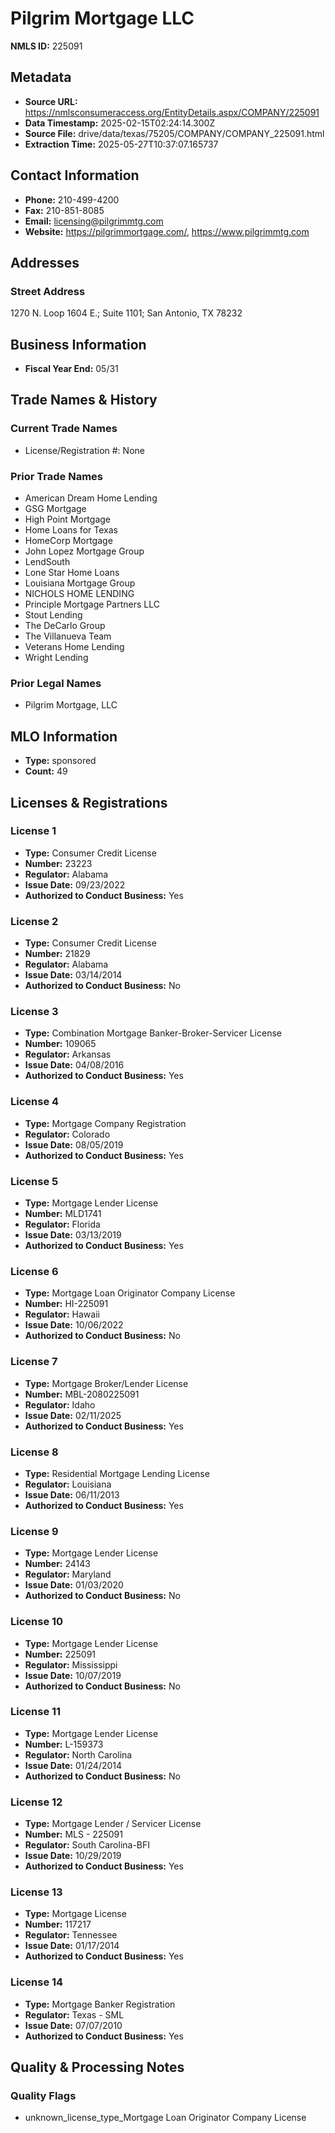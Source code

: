 # Pilgrim Mortgage LLC

**NMLS ID:** 225091

## Metadata
- **Source URL:** https://nmlsconsumeraccess.org/EntityDetails.aspx/COMPANY/225091
- **Data Timestamp:** 2025-02-15T02:24:14.300Z
- **Source File:** drive/data/texas/75205/COMPANY/COMPANY_225091.html
- **Extraction Time:** 2025-05-27T10:37:07.165737

## Contact Information
- **Phone:** 210-499-4200
- **Fax:** 210-851-8085
- **Email:** licensing@pilgrimmtg.com
- **Website:** https://pilgrimmortgage.com/, https://www.pilgrimmtg.com

## Addresses
### Street Address
1270 N. Loop 1604 E.; Suite 1101; San Antonio, TX 78232

## Business Information
- **Fiscal Year End:** 05/31

## Trade Names & History
### Current Trade Names
- License/Registration #: None

### Prior Trade Names
- American Dream Home Lending
- GSG Mortgage
- High Point Mortgage
- Home Loans for Texas
- HomeCorp Mortgage
- John Lopez Mortgage Group
- LendSouth
- Lone Star Home Loans
- Louisiana Mortgage Group
- NICHOLS HOME LENDING
- Principle Mortgage Partners LLC
- Stout Lending
- The DeCarlo Group
- The Villanueva Team
- Veterans Home Lending
- Wright Lending

### Prior Legal Names
- Pilgrim Mortgage, LLC

## MLO Information
- **Type:** sponsored
- **Count:** 49

## Licenses & Registrations

### License 1
- **Type:** Consumer Credit License
- **Number:** 23223
- **Regulator:** Alabama
- **Issue Date:** 09/23/2022
- **Authorized to Conduct Business:** Yes

### License 2
- **Type:** Consumer Credit License
- **Number:** 21829
- **Regulator:** Alabama
- **Issue Date:** 03/14/2014
- **Authorized to Conduct Business:** No

### License 3
- **Type:** Combination Mortgage Banker-Broker-Servicer License
- **Number:** 109065
- **Regulator:** Arkansas
- **Issue Date:** 04/08/2016
- **Authorized to Conduct Business:** Yes

### License 4
- **Type:** Mortgage Company Registration
- **Regulator:** Colorado
- **Issue Date:** 08/05/2019
- **Authorized to Conduct Business:** Yes

### License 5
- **Type:** Mortgage Lender License
- **Number:** MLD1741
- **Regulator:** Florida
- **Issue Date:** 03/13/2019
- **Authorized to Conduct Business:** Yes

### License 6
- **Type:** Mortgage Loan Originator Company License
- **Number:** HI-225091
- **Regulator:** Hawaii
- **Issue Date:** 10/06/2022
- **Authorized to Conduct Business:** No

### License 7
- **Type:** Mortgage Broker/Lender License
- **Number:** MBL-2080225091
- **Regulator:** Idaho
- **Issue Date:** 02/11/2025
- **Authorized to Conduct Business:** Yes

### License 8
- **Type:** Residential Mortgage Lending License
- **Regulator:** Louisiana
- **Issue Date:** 06/11/2013
- **Authorized to Conduct Business:** Yes

### License 9
- **Type:** Mortgage Lender License
- **Number:** 24143
- **Regulator:** Maryland
- **Issue Date:** 01/03/2020
- **Authorized to Conduct Business:** No

### License 10
- **Type:** Mortgage Lender License
- **Number:** 225091
- **Regulator:** Mississippi
- **Issue Date:** 10/07/2019
- **Authorized to Conduct Business:** No

### License 11
- **Type:** Mortgage Lender License
- **Number:** L-159373
- **Regulator:** North Carolina
- **Issue Date:** 01/24/2014
- **Authorized to Conduct Business:** No

### License 12
- **Type:** Mortgage Lender / Servicer License
- **Number:** MLS - 225091
- **Regulator:** South Carolina-BFI
- **Issue Date:** 10/29/2019
- **Authorized to Conduct Business:** Yes

### License 13
- **Type:** Mortgage License
- **Number:** 117217
- **Regulator:** Tennessee
- **Issue Date:** 01/17/2014
- **Authorized to Conduct Business:** Yes

### License 14
- **Type:** Mortgage Banker Registration
- **Regulator:** Texas - SML
- **Issue Date:** 07/07/2010
- **Authorized to Conduct Business:** Yes

## Quality & Processing Notes
### Quality Flags
- unknown_license_type_Mortgage Loan Originator Company License
